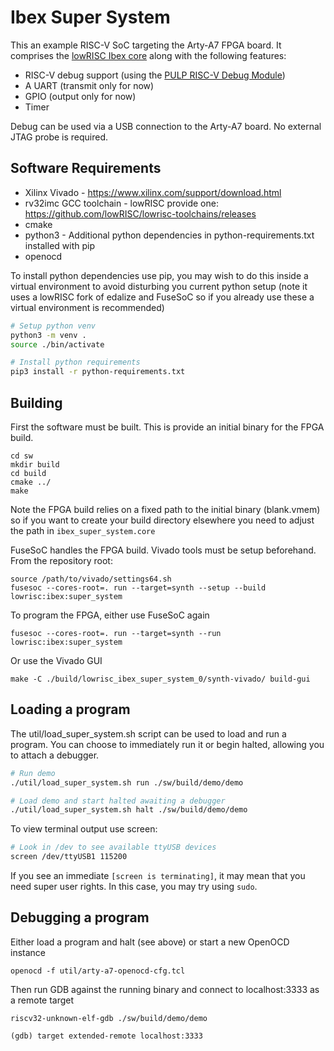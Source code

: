 # Ibex Super System

This an example RISC-V SoC targeting the Arty-A7 FPGA board. It comprises the
[lowRISC Ibex core](https://www.github.com/lowrisc/ibex) along with the
following features:

* RISC-V debug support (using the [PULP RISC-V Debug Module](https://github.com/pulp-platform/riscv-dbg))
* A UART (transmit only for now)
* GPIO (output only for now)
* Timer

Debug can be used via a USB connection to the Arty-A7 board. No external JTAG
probe is required.

## Software Requirements

* Xilinx Vivado - https://www.xilinx.com/support/download.html
* rv32imc GCC toolchain - lowRISC provide one: 
  https://github.com/lowRISC/lowrisc-toolchains/releases
* cmake
* python3 - Additional python dependencies in python-requirements.txt installed
  with pip
* openocd

To install python dependencies use pip, you may wish to do this inside a virtual
environment to avoid disturbing you current python setup (note it uses a lowRISC
fork of edalize and FuseSoC so if you already use these a virtual environment is
recommended)

```bash
# Setup python venv
python3 -m venv .
source ./bin/activate

# Install python requirements
pip3 install -r python-requirements.txt
```

## Building

First the software must be built. This is provide an initial binary for the FPGA
build.

```
cd sw
mkdir build
cd build
cmake ../
make
```

Note the FPGA build relies on a fixed path to the initial binary (blank.vmem) so
if you want to create your build directory elsewhere you need to adjust the path
in `ibex_super_system.core`

FuseSoC handles the FPGA build. Vivado tools must be setup beforehand. From the
repository root:

```
source /path/to/vivado/settings64.sh
fusesoc --cores-root=. run --target=synth --setup --build lowrisc:ibex:super_system
```

To program the FPGA, either use FuseSoC again

```
fusesoc --cores-root=. run --target=synth --run lowrisc:ibex:super_system
```

Or use the Vivado GUI

```
make -C ./build/lowrisc_ibex_super_system_0/synth-vivado/ build-gui
```

## Loading a program

The util/load_super_system.sh script can be used to load and run a program. You
can choose to immediately run it or begin halted, allowing you to attach a
debugger.

```bash
# Run demo
./util/load_super_system.sh run ./sw/build/demo/demo

# Load demo and start halted awaiting a debugger
./util/load_super_system.sh halt ./sw/build/demo/demo
```

To view terminal output use screen:

```bash
# Look in /dev to see available ttyUSB devices
screen /dev/ttyUSB1 115200
```

If you see an immediate `[screen is terminating]`, it may mean that you need super user rights.
In this case, you may try using `sudo`.

## Debugging a program

Either load a program and halt (see above) or start a new OpenOCD instance

```
openocd -f util/arty-a7-openocd-cfg.tcl
```

Then run GDB against the running binary and connect to localhost:3333 as a
remote target

```
riscv32-unknown-elf-gdb ./sw/build/demo/demo

(gdb) target extended-remote localhost:3333
```
